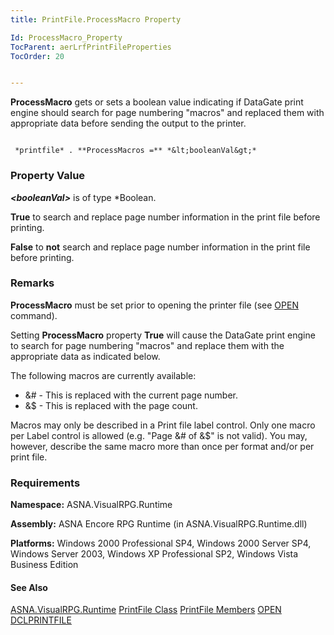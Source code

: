```yaml
---
title: PrintFile.ProcessMacro Property

Id: ProcessMacro_Property
TocParent: aerLrfPrintFileProperties
TocOrder: 20


---
```


**ProcessMacro** gets or sets a boolean value indicating if DataGate print engine should search for page numbering "macros" and replaced them with appropriate data before sending the output to the printer. 

```

 *printfile* . **ProcessMacros =** *&lt;booleanVal&gt;* 
```

### Property Value
***&lt;booleanVal&gt;*** is of type *Boolean. 

**True** to search and replace page number information in the print file before printing. 

**False** to **not** search and replace page number information in the print file before printing. 

### Remarks
**ProcessMacro** must be set prior to opening the printer file (see [OPEN](OPEN.html) command). 

Setting **ProcessMacro** property **True** will cause the DataGate print engine to search for page numbering "macros" and replace them with the appropriate data as indicated below. 

The following macros are currently available: 

- &amp;# - This is replaced with the current page number.
- &amp;$ - This is replaced with the page count.

Macros may only be described in a Print file label control. Only one macro per Label control is allowed (e.g. "Page &amp;# of &amp;$" is not valid). You may, however, describe the same macro more than once per format and/or per print file. 

### Requirements
**Namespace:** ASNA.VisualRPG.Runtime 

**Assembly:** ASNA Encore RPG Runtime (in ASNA.VisualRPG.Runtime.dll) 

**Platforms:** Windows 2000 Professional SP4, Windows 2000 Server SP4, Windows Server 2003, Windows XP Professional SP2, Windows Vista Business Edition 

#### See Also
[ASNA.VisualRPG.Runtime](aerLrfRuntimeNamespace.html)
[PrintFile Class](aerLrfPrintFileClass.html)
[PrintFile Members](aerLrfPrintFileMembers.html)
[OPEN](OPEN.html)
[DCLPRINTFILE](DCLPRINTFILE.html) 
